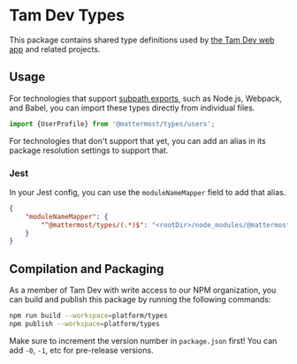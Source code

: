 # Tam Dev Types

This package contains shared type definitions used by [the Tam Dev web app](https://github.com/mattermost/mattermost-webapp) and related projects.

## Usage

For technologies that support [subpath exports](https://nodejs.org/api/packages.html#subpath-exports), such as Node.js, Webpack, and Babel, you can import these types directly from individual files.

```javascript
import {UserProfile} from '@mattermost/types/users';
```

For technologies that don't support that yet, you can add an alias in its package resolution settings to support that.

### Jest

In your Jest config, you can use the `moduleNameMapper` field to add that alias.

```json
{
    "moduleNameMapper": {
        "^@mattermost/types/(.*)$": "<rootDir>/node_modules/@mattermost/types/lib/$1"
    }
}
```

## Compilation and Packaging

As a member of Tam Dev with write access to our NPM organization, you can build and publish this package by running the following commands:

```bash
npm run build --workspace=platform/types
npm publish --workspace=platform/types
```

Make sure to increment the version number in `package.json` first! You can add `-0`, `-1`, etc for pre-release versions.
